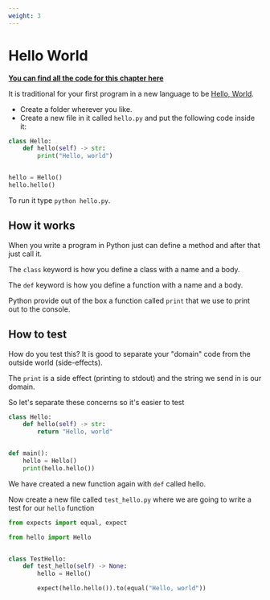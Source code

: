 ```yaml
---
weight: 3
---
```


# Hello World

**[You can find all the code for this chapter here](https://github.com/pmareke/learn-python-with-tests/tree/main/examples/hello)**

It is traditional for your first program in a new language to be [Hello, World](https://en.m.wikipedia.org/wiki/%22Hello,_World!%22_program).

- Create a folder wherever you like.
- Create a new file in it called `hello.py` and put the following code inside it:

```python
class Hello:
    def hello(self) -> str:
        print("Hello, world")


hello = Hello()
hello.hello()
```

To run it type `python hello.py`.

## How it works

When you write a program in Python just can define a method and after that just call it.

The `class` keyword is how you define a class with a name and a body.

The `def` keyword is how you define a function with a name and a body.

Python provide out of the box a function called `print` that we use to print out to the console.

## How to test

How do you test this? It is good to separate your "domain" code from the outside world \(side-effects\).

The `print` is a side effect \(printing to stdout\) and the string we send in is our domain.

So let's separate these concerns so it's easier to test

```python
class Hello:
    def hello(self) -> str:
        return "Hello, world"


def main():
    hello = Hello()
    print(hello.hello())
```

We have created a new function again with `def` called hello.

Now create a new file called `test_hello.py` where we are going to write a test for our `hello` function

```python
from expects import equal, expect

from hello import Hello


class TestHello:
    def test_hello(self) -> None:
        hello = Hello()

        expect(hello.hello()).to(equal("Hello, world"))
```
